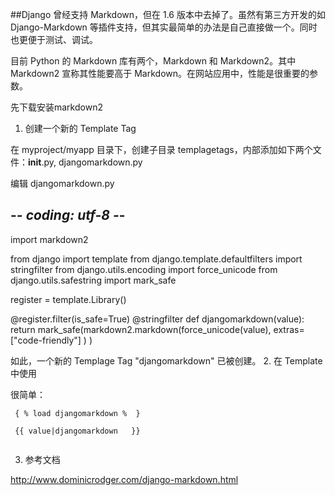 ##Django 曾经支持 Markdown，但在 1.6 版本中去掉了。虽然有第三方开发的如 Django-Markdown 等插件支持，但其实最简单的办法是自己直接做一个。同时也更便于测试、调试。

  目前 Python 的 Markdown 库有两个，Markdown 和 Markdown2。其中 Markdown2 宣称其性能要高于 Markdown。在网站应用中，性能是很重要的参数。

先下载安装markdown2 

1. 创建一个新的 Template Tag

在 myproject/myapp 目录下，创建子目录 templagetags，内部添加如下两个文件：__init__.py, djangomarkdown.py

编辑 djangomarkdown.py

## -*- coding: utf-8 -*-

import markdown2

from django import template
from django.template.defaultfilters import stringfilter
from django.utils.encoding import force_unicode
from django.utils.safestring import mark_safe

register = template.Library()

@register.filter(is_safe=True)
@stringfilter
def djangomarkdown(value):
    return mark_safe(markdown2.markdown(force_unicode(value),
                                        extras=["code-friendly"]
                                        )
                     )

如此，一个新的 Templage Tag "djangomarkdown" 已被创建。
2. 在 Template 中使用

很简单：

   ``` 
    { % load djangomarkdown %  }
    
    {{ value|djangomarkdown   }}
    
  ```
3. 参考文档

http://www.dominicrodger.com/django-markdown.html
